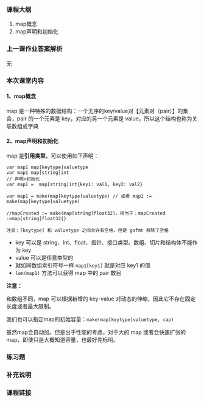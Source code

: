 ### 课程大纲

1. map概念
2. map声明和初始化

### 上一课作业答案解析

无

### 本次课堂内容

#### 1、map概念

map 是一种特殊的数据结构：一个无序的key/value对【元素对（pair）】的集合，pair 的一个元素是 key，对应的另一个元素是 value，所以这个结构也称为关联数组或字典

#### 2、map声明和初始化

map 是**引用类型**，可以使用如下声明：

```
var map1 map[keytype]valuetype
var map1 map[string]int
// 声明+初始化
var map1 =  map[string]int{key1: val1, key2: val2}

var map1 = make(map[keytype]valuetype) // 或者 map1 := make(map[keytype]valuetype) 

//mapCreated := make(map[string]float32)。相当于：mapCreated :=map[string]float32{}

注意：[keytype] 和 valuetype 之间允许有空格，但是 gofmt 移除了空格
```

- key 可以是 string、int、float、指针、接口类型。数组、切片和结构体不能作为 key
- value 可以是任意类型的
- 就如同数组索引符号一样 `map1[key1]` 就是对应 key1 的值
- `len(map1)` 方法可以获得 map 中的 pair 数目

**注意：**

和数组不同，map 可以根据新增的 key-value 对动态的伸缩，因此它不存在固定长度或者最大限制。

我们也可以指定map的初始容量：`make(map[keytype]valuetype, cap)`

虽然map会自动加。但是出于性能的考虑，对于大的 map 或者会快速扩张的 map，即使只是大概知道容量，也最好先标明。

### 练习题

### 补充说明

### 课程链接